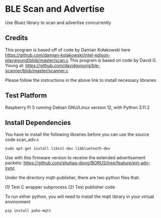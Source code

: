# BLE Scan and Advertise
Use Bluez library to scan and advertise concurrently

## Credits

This program is based off of code by Damian Kołakowski here https://github.com/damian-kolakowski/intel-edison-playground/blob/master/scan.c
This program is based on code by David G. Young at: https://github.com/davidgyoung/ble-scanner/blob/master/scanner.c

Please follow the instructions in the above link to install necessary libraries

## Test Platform
Raspberry Pi 5 running Debian GNU/Linux version 12, with Python 3.11.2

## Install Dependencies

You have to install the following libraries before you can use the source code scan_adv.c

    sudo apt-get install libssl-dev libbluetooth-dev

Use with this firmware version to receive the extended advertisement packets: https://github.com/shuhao-dong/BORUS/tree/feature/ext-adv-sync

Under the directory mqtt-publisher, there are two python files that: 

(1) Test C wrapper subprocess
(2) Test publisher code

To run either python, you will need to install the mqtt library in your virtual environment 

    pip install paho-mqtt



